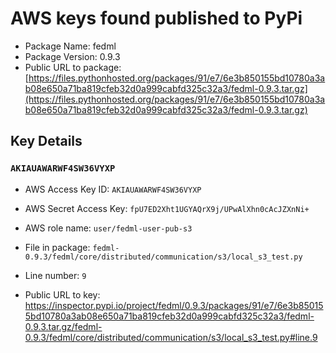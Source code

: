 # AWS keys found published to PyPi

* Package Name: fedml
* Package Version: 0.9.3
* Public URL to package: [https://files.pythonhosted.org/packages/91/e7/6e3b850155bd10780a3ab08e650a71ba819cfeb32d0a999cabfd325c32a3/fedml-0.9.3.tar.gz](https://files.pythonhosted.org/packages/91/e7/6e3b850155bd10780a3ab08e650a71ba819cfeb32d0a999cabfd325c32a3/fedml-0.9.3.tar.gz)

## Key Details

### `AKIAUAWARWF4SW36VYXP`

* AWS Access Key ID: `AKIAUAWARWF4SW36VYXP`
* AWS Secret Access Key: `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` 
* AWS role name: `user/fedml-user-pub-s3`
* File in package: `fedml-0.9.3/fedml/core/distributed/communication/s3/local_s3_test.py`
* Line number: `9`

* Public URL to key: https://inspector.pypi.io/project/fedml/0.9.3/packages/91/e7/6e3b850155bd10780a3ab08e650a71ba819cfeb32d0a999cabfd325c32a3/fedml-0.9.3.tar.gz/fedml-0.9.3/fedml/core/distributed/communication/s3/local_s3_test.py#line.9


